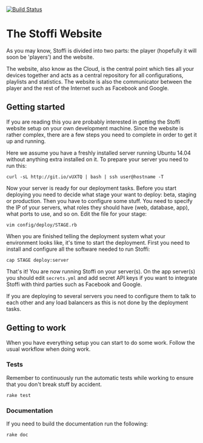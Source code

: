 [![Build Status](https://travis-ci.org/simplare/stoffi-web.svg)](https://travis-ci.org/simplare/stoffi-web)

# The Stoffi Website

As you may know, Stoffi is divided into two parts: the player (hopefully it will soon be 'players') and the website.

The website, also know as the Cloud, is the central point which ties all your devices together and acts as a central repository for all configurations, playlists and statistics. The website is also the communicator between the player and the rest of the Internet such as Facebook and Google.

## Getting started

If you are reading this you are probably interested in getting the Stoffi website setup on your own development machine. Since the website is rather complex, there are a few steps you need to complete in order to get it up and running.

Here we assume you have a freshly installed server running Ubuntu 14.04 without anything extra installed on it. To prepare your server you need to run this:

    curl -sL http://git.io/vUXTQ | bash | ssh user@hostname -T

Now your server is ready for our deployment tasks. Before you start deploying you need to decide what stage your want to deploy: beta, staging or production. Then you have to configure some stuff. You need to specify the IP of your servers, what roles they should have (web, database, app), what ports to use, and so on. Edit the file for your stage:

    vim config/deploy/STAGE.rb

When you are finished telling the deployment system what your environment looks like, it's time to start the deployment. First you need to install and configure all the software needed to run Stoffi:

    cap STAGE deploy:server

That's it! You are now running Stoffi on your server(s). On the app server(s) you should edit `secrets.yml` and add secret API keys if you want to integrate Stoffi with third parties such as Facebook and Google.

If you are deploying to several servers you need to configure them to talk to each other and any load balancers as this is not done by the deployment tasks.

## Getting to work

When you have everything setup you can start to do some work. Follow the usual workflow when doing work.

### Tests

Remember to continuously run the automatic tests while working to ensure that you don't break stuff by accident.

	rake test
	
### Documentation

If you need to build the documentation run the following:

	rake doc
